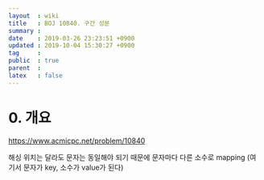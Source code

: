 ```yaml
---
layout  : wiki
title   : BOJ 10840. 구간 성분
summary : 
date    : 2019-03-26 23:23:51 +0900
updated : 2019-10-04 15:30:27 +0900
tag     : 
public  : true
parent  : 
latex   : false
---
```


# 0. 개요
https://www.acmicpc.net/problem/10840

해싱
위치는 달라도 문자는 동일해야 되기 때문에 문자마다 다른 소수로 mapping 
(여기서 문자가 key, 소수가 value가 된다)
